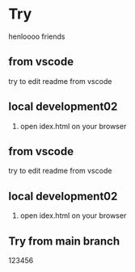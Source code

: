 # Try

henloooo friends

## from vscode

try to edit readme from vscode

## local development02
1. open idex.html on your browser 

## from vscode
try to edit readme from vscode

## local development02
1. open idex.html on your browser 

## Try from main branch
123456